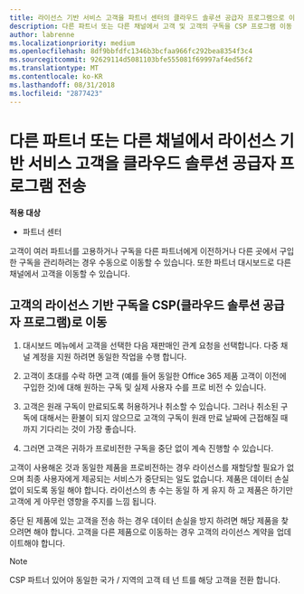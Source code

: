 ```yaml
---
title: 라이선스 기반 서비스 고객을 파트너 센터의 클라우드 솔루션 공급자 프로그램으로 이동 | 파트너 센터
description: 다른 파트너 또는 다른 채널에서 고객 및 고객의 구독을 CSP 프로그램 이동 합니다.
author: labrenne
ms.localizationpriority: medium
ms.openlocfilehash: 8df9bbfdfc1346b3bcfaa966fc292bea8354f3c4
ms.sourcegitcommit: 92629114d5081103bfe555081f69997af4ed56f2
ms.translationtype: MT
ms.contentlocale: ko-KR
ms.lasthandoff: 08/31/2018
ms.locfileid: "2877423"
---
```

# <a name="transfer-license-based-services-customers-to-the-cloud-solution-provider-program-from-another-channel-or-from-one-partner-to-another"></a>다른 파트너 또는 다른 채널에서 라이선스 기반 서비스 고객을 클라우드 솔루션 공급자 프로그램 전송

**적용 대상**

-  파트너 센터

고객이 여러 파트너를 고용하거나 구독을 다른 파트너에게 이전하거나 다른 곳에서 구입한 구독을 관리하려는 경우 수동으로 이동할 수 있습니다. 또한 파트너 대시보드로 다른 채널에서 고객을 이동할 수 있습니다.

## <a name="move-your-customers-license-based-subscriptions-to-the-cloud-solution-provider-program-csp"></a>고객의 라이선스 기반 구독을 CSP(클라우드 솔루션 공급자 프로그램)로 이동

1. 대시보드 메뉴에서 고객을 선택한 다음 재판매인 관계 요청을 선택합니다. 다중 채널 계정을 지원 하려면 동일한 작업을 수행 합니다.

2.  고객이 초대를 수락 하면 고객 (예를 들어 동일한 Office 365 제품 고객이 이전에 구입한 것)에 대해 원하는 구독 및 실제 사용자 수를 프로 비전 수 있습니다.

3. 고객은 원래 구독이 만료되도록 허용하거나 취소할 수 있습니다. 그러나 취소된 구독에 대해서는 환불이 되지 않으므로 고객의 구독이 원래 만료 날짜에 근접해질 때까지 기다리는 것이 가장 좋습니다.

4. 그러면 고객은 귀하가 프로비전한 구독을 중단 없이 계속 진행할 수 있습니다.


고객이 사용해온 것과 동일한 제품을 프로비전하는 경우 라이선스를 재할당할 필요가 없으며 최종 사용자에게 제공되는 서비스가 중단되는 일도 없습니다. 제품은 데이터 손실 없이 되도록 동일 해야 합니다. 라이선스의 총 수는 동일 하 게 유지 하 고 제품은 하기만 고객에 게 아무런 영향을 주지를 느낌 됩니다.

중단 된 제품에 있는 고객을 전송 하는 경우 데이터 손실을 방지 하려면 해당 제품을 찾으려면 해야 합니다. 고객을 다른 제품으로 이동하는 경우 고객의 라이선스 계약을 업데이트해야 합니다.

>[!NOTE]
>CSP 파트너 있어야 동일한 국가 / 지역의 고객 테 넌 트를 해당 고객을 전환 합니다. 



